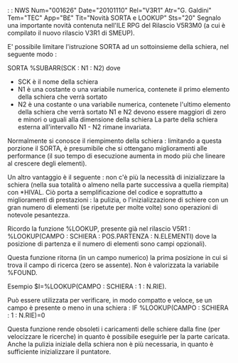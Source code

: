  :  : NWS Num="001626" Date="20101110" Rel="V3R1" Atr="G. Galdini" Tem="TEC" App="B£" Tit="Novità SORTA e LOOKUP" Sts="20"
Segnalo una importante novità contenuta nell'ILE RPG del Rilascio V5R3M0 (a cui è compilato il nuovo rilascio V3R1 di SMEUP).

E' possibile limitare l'istruzione SORTA ad un sottoinsieme della schiera, nel seguente modo : 

SORTA %SUBARR(SCK : N1 : N2)
dove
- SCK è il nome della schiera
- N1 è una costante o una variabile numerica, contenete il primo elemento della schiera che verrà
sortato
- N2 è una costante o una variabile numerica, contenete l'ultimo elemento della schiera che verrà
sortato
N1 e N2 devono essere maggiori di zero e minori o uguali alla dimensione della schiera 
La parte della schiera esterna all'intervallo N1 - N2 rimane invariata.

Normalmente si conosce il riempimento della schiera :  limitando a questa porzione il SORTA, è presumibile che si ottengano miglioramenti alle performance (il suo tempo di esecuzione aumenta in
modo più che lineare al crescere degli elementi).

Un altro vantaggio è il seguente :  non c'è più la necessità di inizializzare la schiera (nella sua totalità o almeno nella parte successiva a quella riempita) con *HIVAL. Ciò porta a semplificazione
del codice e soprattutto a miglioramenti di prestazioni :  la pulizia, o l'inizializzazione di schiere con un gran numero di elementi (se ripetute per molte volte) sono operazioni di notevole pesantezza.


Ricordo la funzione %LOOKUP, presente già nel rilascio V5R1 : 
%LOOKUP(CAMPO : SCHIERA : POS.PARTENZA : N.ELEMENTI)
dove la posizione di partenza e il numero di elementi sono campi opzionali).

Questa funzione ritorna (in un campo numerico) la prima posizione in cui si trova il campo di ricerca (zero se assente). Non è valorizzata la variabile %FOUND.

Esempio
$I=%LOOKUP(CAMPO : SCHIERA : 1 : N.RIE).

Può essere utilizzata per verificare, in modo compatto e veloce, se un campo è presente o meno in una schiera : 
IF %LOOKUP(CAMPO : SCHIERA : 1 : N.RIE)=0

Questa funzione rende obsoleti i caricamenti delle schiere dalla fine (per velocizzare le ricerche)
in quanto è possibile eseguirle per la parte caricata.
Anche la pulizia iniziale della schiera non è più necessaria, in quanto è sufficiente inizializzare
il puntatore.
